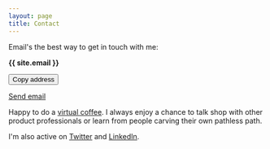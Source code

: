 ```yaml
---
layout: page
title: Contact
---
```


Email's the best way to get in touch with me:

**{{ site.email }}**

<div class="tag-list copy-buttons">

<button class="btn btn-default" onclick="copyEmailtoClipboard('{{site.email}}')">Copy address</button>

<a href="mailto:{{site.email}}">Send email</a>
</div>


Happy to do a [virtual coffee](https://calendly.com/hussamfyi/virtual-coffee). I always enjoy a chance to talk shop with other product professionals or learn from people carving their own pathless path.

I'm also active on [Twitter](https://twitter.com/hussamfyi) and [LinkedIn](https://www.linkedin.com/in/hussamfyi/).

<script>

// copy email to clipboard

function copyEmailtoClipboard() {
    navigator.clipboard.writeText((arguments[0]));
}

</script>
